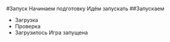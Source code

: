 #Запуск
Начинаем подготовку
Идём запускать
##Запускаем
- Загрузка
- Проверка
- Загрузилось
Игра запущена
